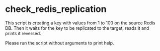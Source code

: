 # check_redis_replication
This script is creating a key with values from 1 to 100 on the source Redis DB.
Then it waits for the key to be replicated to the target, reads it and prints it reversed.

Please run the script without arguments to print help.
